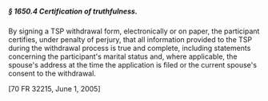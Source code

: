 ##### § 1650.4 Certification of truthfulness. #####

By signing a TSP withdrawal form, electronically or on paper, the participant certifies, under penalty of perjury, that all information provided to the TSP during the withdrawal process is true and complete, including statements concerning the participant's marital status and, where applicable, the spouse's address at the time the application is filed or the current spouse's consent to the withdrawal.

[70 FR 32215, June 1, 2005]